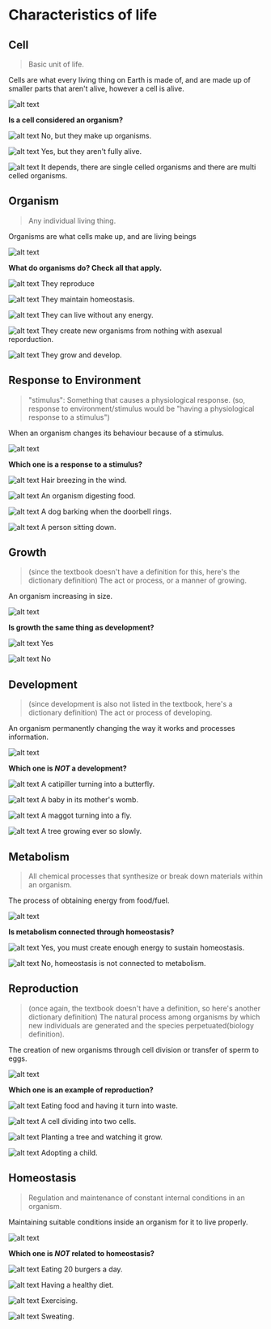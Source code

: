
# Characteristics of life
## Cell
>Basic unit of life.

Cells are what every living thing on Earth is made of, and are made up of smaller parts that aren't alive, however a cell is alive.

![alt text](cell.jfif "cell")

**Is a cell considered an organism?**

![alt text](opencircle.png "opencircle")
No, but they make up organisms.

![alt text](opencircle.png "opencircle") 
Yes, but they aren't fully alive.

![alt text](closedcircle.png "closed circle")
It depends, there are single celled organisms and there are multi celled organisms.


## Organism
>Any individual living thing.

Organisms are what cells make up, and are living beings

![alt text](organism.jfif "organism")

**What do organisms do? Check all that apply.**

![alt text](closedcircle.png "closedcircle")
They reproduce

![alt text](closedcircle.png "closedcircle")
They maintain homeostasis.

![alt text](opencircle.png "opencircle")
They can live without any energy.

![alt text](opencircle.png "opencircle")
They create new organisms from nothing with asexual reporduction.

![alt text](closedcircle.png "closedcircle")
They grow and develop.


## Response to Environment
>"stimulus": Something that causes a physiological response. (so, response to environment/stimulus would be "having a physiological response to a stimulus")

When an organism changes its behaviour because of a stimulus.

![alt text](scared.jfif "scared")

**Which one is a response to a stimulus?**

![alt text](opencircle.png "opencircle")
Hair breezing in the wind.

![alt text](opencircle.png "opencircle")
An organism digesting food.

![alt text](closedcircle.png "closedcircle")
A dog barking when the doorbell rings.

![alt text](opencircle.png "opencircle")
A person sitting down.


## Growth
>(since the textbook doesn't have a definition for this, here's the dictionary definition) The act or process, or a manner of growing.

An organism increasing in size.

![alt text](growth.jfif "growth")

**Is growth the same thing as development?**

![alt text](opencircle.png "opencircle")
Yes

![alt text](closedcircle.png "closedcircle")
No


## Development
>(since development is also not listed in the textbook, here's a dictionary definition) The act or process of developing.

An organism permanently changing the way it works and processes information.

![alt text](development.jfif "development")

**Which one is _NOT_ a development?**

![alt text](opencircle.png "opencircle")
A catipiller turning into a butterfly.

![alt text](opencircle.png "opencircle")
A baby in its mother's womb.

![alt text](opencircle.png "opencircle")
A maggot turning into a fly.

![alt text](closedcircle.png "closedcircle")
A tree growing ever so slowly.


## Metabolism
>All chemical processes that synthesize or break down materials within an organism.

The process of obtaining energy from food/fuel.

![alt text](metabolism.jfif "metabolism")

**Is metabolism connected through homeostasis?**

![alt text](closedcircle.png "closedcircle")
Yes, you must create enough energy to sustain homeostasis.

![alt text](opencircle.png "opencircle")
No, homeostasis is not connected to metabolism.


## Reproduction
>(once again, the textbook doesn't have a definition, so here's another dictionary definition) The natural process among organisms by which new individuals are generated and the species perpetuated(biology definition).

The creation of new organisms through cell division or transfer of sperm to eggs.

![alt text](reproduction.jfif "reproduction")

**Which one is an example of reproduction?**

![alt text](opencircle.png "opencircle")
Eating food and having it turn into waste.

![alt text](closedcircle.png "closedcircle")
A cell dividing into two cells.

![alt text](opencircle.png "opencircle")
Planting a tree and watching it grow.

![alt text](opencircle.png "opencircle")
Adopting a child.


## Homeostasis
>Regulation and maintenance of constant internal conditions in an organism.

Maintaining suitable conditions inside an organism for it to live properly.

![alt text](homeostasis.jfif "homeostasis")

**Which one is _NOT_ related to homeostasis?**

![alt text](closedcircle.png "closedcircle")
Eating 20 burgers a day.

![alt text](opencircle.png "opencircle")
Having a healthy diet.

![alt text](opencircle.png "opencircle")
Exercising.

![alt text](opencircle.png "opencircle")
Sweating.
